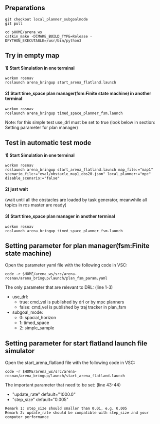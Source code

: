 ## Preparations
```
git checkout local_planner_subgoalmode
git pull

cd $HOME/arena_ws
catkin_make -DCMAKE_BUILD_TYPE=Release -DPYTHON_EXECUTABLE=/usr/bin/python3
```

## Try in empty map
#### 1) Start Simulation in one terminal
```
workon rosnav
roslaunch arena_bringup start_arena_flatland.launch
```
#### 2) Start time_space plan manager(fsm:Finite state machine) in another terminal
```
workon rosnav
roslaunch arena_bringup timed_space_planner_fsm.launch
```
Note: for this simple test use_drl must be set to true (look below in section: Setting parameter for plan manager)

## Test in automatic test mode 
#### 1) Start Simulation in one terminal
```
workon rosnav
roslaunch arena_bringup start_arena_flatland.launch map_file:="map1" scenario_file:="eval/obstacle_map1_obs20.json" local_planner:="mpc" disable_scenario:="false"
```
#### 2) just wait 
(wait until all the obstacles are loaded by task generator, meanwhile all topics in ros master are ready)
#### 3) Start time_space plan manager in another terminal
```
workon rosnav
roslaunch arena_bringup timed_space_planner_fsm.launch
```

## Setting parameter for plan manager(fsm:Finite state machine) 
Open the parameter yaml file with the following code in VSC:
```
code -r $HOME/arena_ws/src/arena-rosnav/arena_bringup/launch/plan_fsm_param.yaml
```

The only parameter that are relevant to DRL: (line 1-3)
* use_drl:
  *  true:  cmd_vel is published by drl or by mpc planners
  *  false: cmd_vel is published by traj tracker in plan_fsm
* subgoal_mode:
  * 0:  spacial_horizon
  * 1:  timed_space
  * 2:  simple_sample


## Setting parameter for start flatland launch file simulator
Open the start_arena_flatland file with the following code in VSC:
```
code -r $HOME/arena_ws/src/arena-rosnav/arena_bringup/launch/start_arena_flatland.launch
```

The important parameter that need to be set: (line 43-44)

* "update_rate"     default="1000.0"
* "step_size"       default="0.005"

```
Remark 1: step_size should smaller than 0.01, e.g. 0.005
Remark 2: update_rate should be compatible with step_size and your computer performance

```
